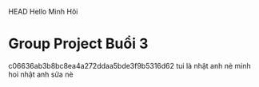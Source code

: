  HEAD
Hello Minh Hôi
# Group Project Buổi 3
 c06636ab3b8bc8ea4a272ddaa5bde3f9b5316d62
tui là nhật anh nè minh hoi
nhật anh sửa nè

